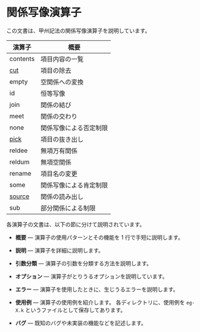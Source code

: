 # 関係写像演算子

この文書は、甲州記法の関係写像演算子を説明しています。

| 演算子   | 概要 |
|------------------|---|
| contents         | 項目内容の一覧 |
| [cut][cut]       | 項目の除去 |
| empty            | 空関係への変換 |
| id               | 恒等写像 |
| join             | 関係の結び |
| meet             | 関係の交わり |
| none             | 関係写像による否定制限 |
| [pick][pick]     | 項目の抜き出し |
| reldee           | 無項万有関係 |
| reldum           | 無項空関係 |
| rename           | 項目名の変更 |
| some             | 関係写像による肯定制限 |
| [source][source] | 関係の読み出し |
| sub              | 部分関係による制限 |


各演算子の文書は、以下の節に分けて説明されています。

- **概要**
  — 演算子の使用パターンとその機能を
    1 行で手短に説明します。

- **説明**
  — 演算子を詳細に説明します。

- **引数分類**
  — 演算子の引数を分類する方法を説明します。

- **オプション**
  — 演算子がとりうるオプションを説明しています。

- **エラー**
  — 演算子を使用したときに、生じうるエラーを説明します。

- **使用例**
  — 演算子の使用例を紹介します。
    各ディレクトリに、使用例を `eg-X.k`
    というファイルとして保存してあります。

- **バグ**
  — 既知のバグや未実装の機能などを記述します。


[cut]:    minimal/cut
[pick]:   minimal/pick
[source]: minimal/source

